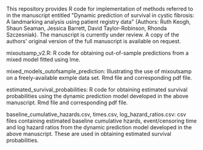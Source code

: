 This repository provides R code for implementation of methods referred to in the manuscript entitled "Dynamic prediction of survival in cystic fibrosis: A landmarking analysis using patient registry data" (Authors: Ruth Keogh, Shaun Seaman, Jessica Barrett, David Taylor-Robinson, Rhonda Szczesniak). The manuscript is currently under review. A copy of the authors' original version of the full manuscript is available on request.


mixoutsamp_v2.R: R code for obtaining out-of-sample predictions from a mixed model fitted using lme.

mixed_models_outofsample_prediction: Illustrating the use of mixoutsamp on a freely-available exmple data set. Rmd file and corresponding pdf file. 

estimated_survival_probabilities: R code for obtaining estimated survival probabilities using the dynamic prediction model developed in the above manuscript. Rmd file and corresponding pdf file. 

baseline_cumulative_hazards.csv, times.csv, log_hazard_ratios.csv: csv files containing estimated baseline cumulative hzards, event/censoring time and log hazard ratios from the dynamic prediction model developed in the above manuscript. These are used in obtaining estimated survival probabilities. 

